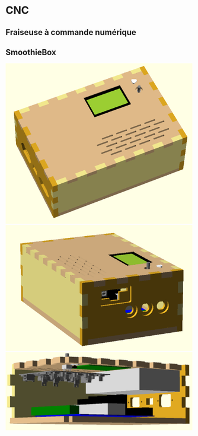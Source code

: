 CNC
===

Fraiseuse à commande numérique
------------------------------

SmoothieBox
-----------
![SmoothieBox](smoothiebox1.PNG)
![Vue interne](smoothiebox2.PNG)
![Vue interne](smoothiebox3.PNG)


